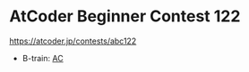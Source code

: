# AtCoder Beginner Contest 122

https://atcoder.jp/contests/abc122

- B-train: [AC](https://atcoder.jp/contests/abc122/submissions/35037657)

